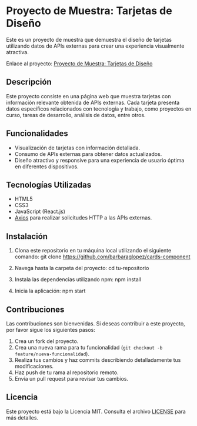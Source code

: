 # Proyecto de Muestra: Tarjetas de Diseño

Este es un proyecto de muestra que demuestra el diseño de tarjetas utilizando datos de APIs externas para crear una experiencia visualmente atractiva.

Enlace al proyecto: [Proyecto de Muestra: Tarjetas de Diseño](https://github.com/tu-usuario/tu-repositorio)

## Descripción

Este proyecto consiste en una página web que muestra tarjetas con información relevante obtenida de APIs externas. Cada tarjeta presenta datos específicos relacionados con tecnología y trabajo, como proyectos en curso, tareas de desarrollo, análisis de datos, entre otros.

## Funcionalidades

- Visualización de tarjetas con información detallada.
- Consumo de APIs externas para obtener datos actualizados.
- Diseño atractivo y responsive para una experiencia de usuario óptima en diferentes dispositivos.

## Tecnologías Utilizadas

- HTML5
- CSS3
- JavaScript (React.js)
- [Axios](https://github.com/axios/axios) para realizar solicitudes HTTP a las APIs externas.

## Instalación

1. Clona este repositorio en tu máquina local utilizando el siguiente comando: git clone https://github.com/barbaraglopez/cards-component

2. Navega hasta la carpeta del proyecto: cd tu-repositorio


3. Instala las dependencias utilizando npm: npm install


4. Inicia la aplicación: npm start


## Contribuciones

Las contribuciones son bienvenidas. Si deseas contribuir a este proyecto, por favor sigue los siguientes pasos:

1. Crea un fork del proyecto.
2. Crea una nueva rama para tu funcionalidad (`git checkout -b feature/nueva-funcionalidad`).
3. Realiza tus cambios y haz commits describiendo detalladamente tus modificaciones.
4. Haz push de tu rama al repositorio remoto.
5. Envía un pull request para revisar tus cambios.

## Licencia

Este proyecto está bajo la Licencia MIT. Consulta el archivo [LICENSE](LICENSE) para más detalles.


